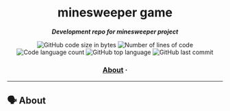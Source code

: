 <h1 align="center">
	minesweeper game
</h1>

<p align="center">
	<b><i>Development repo for minesweeper project</i></b><br>
</p>

<p align="center">
	<img alt="GitHub code size in bytes" src="https://img.shields.io/github/languages/code-size/tugberkcil/minesweeper_project?color=blueviolet" />
	<img alt="Number of lines of code" src="https://img.shields.io/tokei/lines/github/tugberkcil/minesweeper_project?color=blueviolet" />
	<img alt="Code language count" src="https://img.shields.io/github/languages/count/tugberkcil/minesweeper_project?color=blue" />
	<img alt="GitHub top language" src="https://img.shields.io/github/languages/top/tugberkcil/minesweeper_project?color=blue" />
	<img alt="GitHub last commit" src="https://img.shields.io/github/last-commit/tugberkcil/minesweeper_project?color=brightgreen" />
</p>

<h3 align="center">
	<a href="#%EF%B8%8F-about">About</a>
	<span> · </span>
	
</h3>

---

## 🗣️ About
